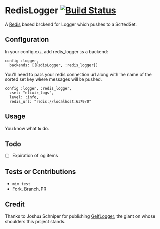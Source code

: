 # RedisLogger [![Build Status](https://travis-ci.org/suddenrushofsushi/redis_logger.svg?branch=master)](https://travis-ci.org/suddenrushofsushi/redis_logger)

A [Redis](https://redis.io/) based backend for Logger which pushes to a SortedSet.

## Configuration

In your config.exs, add redis_logger as a backend:

```
config :logger,
  backends: [{RedisLogger, :redis_logger}]
```

You'll need to pass your redis connection url along with the name of the sorted set key where messages will be pushed.

```
config :logger, :redis_logger,
  zset: "elixir_logs",
  level: :info,
  redis_url: "redis://localhost:6379/0"
```

## Usage

You know what to do.

## Todo

- [ ] Expiration of log items

## Tests or Contributions

- `mix test`
- Fork, Branch, PR


## Credit

Thanks to Joshua Schniper for publishing [GelfLogger](https://github.com/jschniper/gelf_logger), the giant on whose shoulders this project stands.
